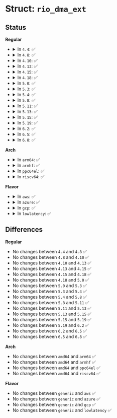 # Struct: <code>rio_dma_ext</code>

## Status
<b>Regular</b>
<ul>
<li>
<details>
<summary>In <code>4.4</code>: ✅</summary>

```c
struct rio_dma_ext {
    u16 destid;
    u64 rio_addr;
    u8 rio_addr_u;
    enum rio_write_type wr_type;
};
```
</details>
</li>
<li>
<details>
<summary>In <code>4.8</code>: ✅</summary>

```c
struct rio_dma_ext {
    u16 destid;
    u64 rio_addr;
    u8 rio_addr_u;
    enum rio_write_type wr_type;
};
```
</details>
</li>
<li>
<details>
<summary>In <code>4.10</code>: ✅</summary>

```c
struct rio_dma_ext {
    u16 destid;
    u64 rio_addr;
    u8 rio_addr_u;
    enum rio_write_type wr_type;
};
```
</details>
</li>
<li>
<details>
<summary>In <code>4.13</code>: ✅</summary>

```c
struct rio_dma_ext {
    u16 destid;
    u64 rio_addr;
    u8 rio_addr_u;
    enum rio_write_type wr_type;
};
```
</details>
</li>
<li>
<details>
<summary>In <code>4.15</code>: ✅</summary>

```c
struct rio_dma_ext {
    u16 destid;
    u64 rio_addr;
    u8 rio_addr_u;
    enum rio_write_type wr_type;
};
```
</details>
</li>
<li>
<details>
<summary>In <code>4.18</code>: ✅</summary>

```c
struct rio_dma_ext {
    u16 destid;
    u64 rio_addr;
    u8 rio_addr_u;
    enum rio_write_type wr_type;
};
```
</details>
</li>
<li>
<details>
<summary>In <code>5.0</code>: ✅</summary>

```c
struct rio_dma_ext {
    u16 destid;
    u64 rio_addr;
    u8 rio_addr_u;
    enum rio_write_type wr_type;
};
```
</details>
</li>
<li>
<details>
<summary>In <code>5.3</code>: ✅</summary>

```c
struct rio_dma_ext {
    u16 destid;
    u64 rio_addr;
    u8 rio_addr_u;
    enum rio_write_type wr_type;
};
```
</details>
</li>
<li>
<details>
<summary>In <code>5.4</code>: ✅</summary>

```c
struct rio_dma_ext {
    u16 destid;
    u64 rio_addr;
    u8 rio_addr_u;
    enum rio_write_type wr_type;
};
```
</details>
</li>
<li>
<details>
<summary>In <code>5.8</code>: ✅</summary>

```c
struct rio_dma_ext {
    u16 destid;
    u64 rio_addr;
    u8 rio_addr_u;
    enum rio_write_type wr_type;
};
```
</details>
</li>
<li>
<details>
<summary>In <code>5.11</code>: ✅</summary>

```c
struct rio_dma_ext {
    u16 destid;
    u64 rio_addr;
    u8 rio_addr_u;
    enum rio_write_type wr_type;
};
```
</details>
</li>
<li>
<details>
<summary>In <code>5.13</code>: ✅</summary>

```c
struct rio_dma_ext {
    u16 destid;
    u64 rio_addr;
    u8 rio_addr_u;
    enum rio_write_type wr_type;
};
```
</details>
</li>
<li>
<details>
<summary>In <code>5.15</code>: ✅</summary>

```c
struct rio_dma_ext {
    u16 destid;
    u64 rio_addr;
    u8 rio_addr_u;
    enum rio_write_type wr_type;
};
```
</details>
</li>
<li>
<details>
<summary>In <code>5.19</code>: ✅</summary>

```c
struct rio_dma_ext {
    u16 destid;
    u64 rio_addr;
    u8 rio_addr_u;
    enum rio_write_type wr_type;
};
```
</details>
</li>
<li>
<details>
<summary>In <code>6.2</code>: ✅</summary>

```c
struct rio_dma_ext {
    u16 destid;
    u64 rio_addr;
    u8 rio_addr_u;
    enum rio_write_type wr_type;
};
```
</details>
</li>
<li>
<details>
<summary>In <code>6.5</code>: ✅</summary>

```c
struct rio_dma_ext {
    u16 destid;
    u64 rio_addr;
    u8 rio_addr_u;
    enum rio_write_type wr_type;
};
```
</details>
</li>
<li>
<details>
<summary>In <code>6.8</code>: ✅</summary>

```c
struct rio_dma_ext {
    u16 destid;
    u64 rio_addr;
    u8 rio_addr_u;
    enum rio_write_type wr_type;
};
```
</details>
</li>
</ul>
<b>Arch</b>
<ul>
<li>
<details>
<summary>In <code>arm64</code>: ✅</summary>

```c
struct rio_dma_ext {
    u16 destid;
    u64 rio_addr;
    u8 rio_addr_u;
    enum rio_write_type wr_type;
};
```
</details>
</li>
<li>
<details>
<summary>In <code>armhf</code>: ✅</summary>

```c
struct rio_dma_ext {
    u16 destid;
    u64 rio_addr;
    u8 rio_addr_u;
    enum rio_write_type wr_type;
};
```
</details>
</li>
<li>
<details>
<summary>In <code>ppc64el</code>: ✅</summary>

```c
struct rio_dma_ext {
    u16 destid;
    u64 rio_addr;
    u8 rio_addr_u;
    enum rio_write_type wr_type;
};
```
</details>
</li>
<li>
<details>
<summary>In <code>riscv64</code>: ✅</summary>

```c
struct rio_dma_ext {
    u16 destid;
    u64 rio_addr;
    u8 rio_addr_u;
    enum rio_write_type wr_type;
};
```
</details>
</li>
</ul>
<b>Flavor</b>
<ul>
<li>
<details>
<summary>In <code>aws</code>: ✅</summary>

```c
struct rio_dma_ext {
    u16 destid;
    u64 rio_addr;
    u8 rio_addr_u;
    enum rio_write_type wr_type;
};
```
</details>
</li>
<li>
<details>
<summary>In <code>azure</code>: ✅</summary>

```c
struct rio_dma_ext {
    u16 destid;
    u64 rio_addr;
    u8 rio_addr_u;
    enum rio_write_type wr_type;
};
```
</details>
</li>
<li>
<details>
<summary>In <code>gcp</code>: ✅</summary>

```c
struct rio_dma_ext {
    u16 destid;
    u64 rio_addr;
    u8 rio_addr_u;
    enum rio_write_type wr_type;
};
```
</details>
</li>
<li>
<details>
<summary>In <code>lowlatency</code>: ✅</summary>

```c
struct rio_dma_ext {
    u16 destid;
    u64 rio_addr;
    u8 rio_addr_u;
    enum rio_write_type wr_type;
};
```
</details>
</li>
</ul>

## Differences
<b>Regular</b>
<ul>
<li>
No changes between <code>4.4</code> and <code>4.8</code> ✅
</li>
<li>
No changes between <code>4.8</code> and <code>4.10</code> ✅
</li>
<li>
No changes between <code>4.10</code> and <code>4.13</code> ✅
</li>
<li>
No changes between <code>4.13</code> and <code>4.15</code> ✅
</li>
<li>
No changes between <code>4.15</code> and <code>4.18</code> ✅
</li>
<li>
No changes between <code>4.18</code> and <code>5.0</code> ✅
</li>
<li>
No changes between <code>5.0</code> and <code>5.3</code> ✅
</li>
<li>
No changes between <code>5.3</code> and <code>5.4</code> ✅
</li>
<li>
No changes between <code>5.4</code> and <code>5.8</code> ✅
</li>
<li>
No changes between <code>5.8</code> and <code>5.11</code> ✅
</li>
<li>
No changes between <code>5.11</code> and <code>5.13</code> ✅
</li>
<li>
No changes between <code>5.13</code> and <code>5.15</code> ✅
</li>
<li>
No changes between <code>5.15</code> and <code>5.19</code> ✅
</li>
<li>
No changes between <code>5.19</code> and <code>6.2</code> ✅
</li>
<li>
No changes between <code>6.2</code> and <code>6.5</code> ✅
</li>
<li>
No changes between <code>6.5</code> and <code>6.8</code> ✅
</li>
</ul>
<b>Arch</b>
<ul>
<li>
No changes between <code>amd64</code> and <code>arm64</code> ✅
</li>
<li>
No changes between <code>amd64</code> and <code>armhf</code> ✅
</li>
<li>
No changes between <code>amd64</code> and <code>ppc64el</code> ✅
</li>
<li>
No changes between <code>amd64</code> and <code>riscv64</code> ✅
</li>
</ul>
<b>Flavor</b>
<ul>
<li>
No changes between <code>generic</code> and <code>aws</code> ✅
</li>
<li>
No changes between <code>generic</code> and <code>azure</code> ✅
</li>
<li>
No changes between <code>generic</code> and <code>gcp</code> ✅
</li>
<li>
No changes between <code>generic</code> and <code>lowlatency</code> ✅
</li>
</ul>
